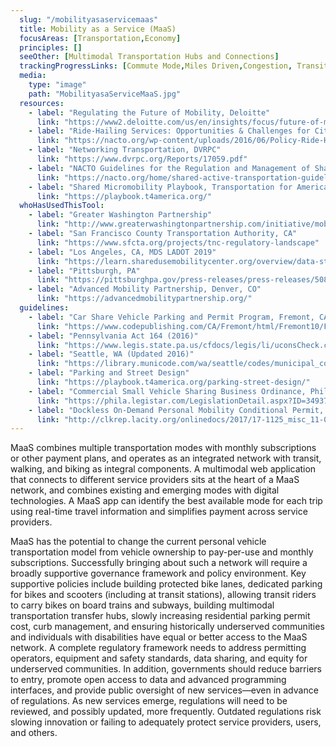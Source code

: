 ```yaml
---
  slug: "/mobilityasaservicemaas"
  title: Mobility as a Service (MaaS)
  focusAreas: [Transportation,Economy]
  principles: []
  seeOther: [Multimodal Transportation Hubs and Connections]
  trackingProgressLinks: [Commute Mode,Miles Driven,Congestion, Transit Ridership]
  media: 
    type: "image"
    path: "MobilityasaServiceMaaS.jpg"
  resources: 
    - label: "Regulating the Future of Mobility, Deloitte"
      link: "https://www2.deloitte.com/us/en/insights/focus/future-of-mobility/regulating-transportation-new-mobility-ecosystem.html"
    - label: "Ride-Hailing Services: Opportunities & Challenges for Cities, NACTO"
      link: "https://nacto.org/wp-content/uploads/2016/06/Policy-Ride-Hailing-Services-2016.06.pdf"
    - label: "Networking Transportation, DVRPC"
      link: "https://www.dvrpc.org/Reports/17059.pdf"
    - label: "NACTO Guidelines for the Regulation and Management of Shared Active Transportation, NACTO (2018)"
      link: "https://nacto.org/home/shared-active-transportation-guidelines/"
    - label: "Shared Micromobility Playbook, Transportation for America"
      link: "https://playbook.t4america.org/"
  whoHasUsedThisTool: 
    - label: "Greater Washington Partnership"
      link: "http://www.greaterwashingtonpartnership.com/initiative/mobility/"
    - label: "San Francisco County Transportation Authority, CA"
      link: "https://www.sfcta.org/projects/tnc-regulatory-landscape"
    - label: "Los Angeles, CA, MDS LADOT 2019"
      link: "https://learn.sharedusemobilitycenter.org/overview/data-standard-for-shared-mobility-providers-los-angeles-california-2018/"
    - label: "Pittsburgh, PA"
      link: "https://pittsburghpa.gov/press-releases/press-releases/5084"
    - label: "Advanced Mobility Partnership, Denver, CO"
      link: "https://advancedmobilitypartnership.org/"
  guidelines: 
    - label: "Car Share Vehicle Parking and Permit Program, Fremont, CA  (2021)"
      link: "https://www.codepublishing.com/CA/Fremont/html/Fremont10/Fremont1025.html"
    - label: "Pennsylvania Act 164 (2016)"
      link: "https://www.legis.state.pa.us/cfdocs/legis/li/uconsCheck.cfm?yr=2016&sessInd=0&act=164"
    - label: "Seattle, WA (Updated 2016)"
      link: "https://library.municode.com/wa/seattle/codes/municipal_code?nodeId=TIT6BURE_SUBTITLE_IVNELICO_CH6.310TAFREVE"
    - label: "Parking and Street Design"
      link: "https://playbook.t4america.org/parking-street-design/"
    - label: "Commercial Small Vehicle Sharing Business Ordinance, Philadelphia (2018)"
      link: "https://phila.legistar.com/LegislationDetail.aspx?ID=3493790&GUID=87DF5D9B-4E72-4A9E-B87A-92219792D801&Options=ID%7CText%7C&Search=180429"
    - label: "Dockless On-Demand Personal Mobility Conditional Permit, Los Angeles  (2018)"
      link: "http://clkrep.lacity.org/onlinedocs/2017/17-1125_misc_11-08-2018.pdf"
---
```


MaaS combines multiple transportation modes with monthly subscriptions or other payment plans, and operates as an integrated network with transit, walking, and biking as integral components. A multimodal web application that connects to different service providers sits at the heart of a MaaS network, and combines existing and emerging modes with digital technologies. A MaaS app can identify the best available mode for each trip using real-time travel information and simplifies payment across service providers.

MaaS has the potential to change the current personal vehicle transportation model from vehicle ownership to pay-per-use and monthly subscriptions. Successfully bringing about such a network will require a broadly supportive governance framework and policy environment. Key supportive policies include building protected bike lanes, dedicated parking for bikes and scooters (including at transit stations), allowing transit riders to carry bikes on board trains and subways, building multimodal transportation transfer hubs, slowly increasing residential parking permit cost, curb management, and ensuring historically underserved communities and individuals with disabilities have equal or better access to the MaaS network. A complete regulatory framework needs to address permitting operators, equipment and safety standards, data sharing, and equity for underserved communities. In addition, governments should reduce barriers to entry, promote open access to data and advanced programming interfaces, and provide public oversight of new services—even in advance of regulations. As new services emerge, regulations will need to be reviewed, and possibly updated, more frequently. Outdated regulations risk slowing innovation or failing to adequately protect service providers, users, and others.
